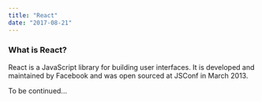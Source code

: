 ```yaml
---
title: "React"
date: "2017-08-21"
---
```


### What is React?

React is a JavaScript library for building user interfaces. It is developed and maintained by Facebook and was open sourced at JSConf in March 2013.

To be continued...